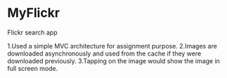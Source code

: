 # MyFlickr
Flickr search app

1.Used a simple MVC architecture for assignment purpose.
2.Images are downloaded asynchronously and used from the cache if they were downloaded
previously.
3.Tapping on the image would show the image in full screen mode.
